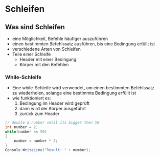 # Schleifen

## Was sind Schleifen
* eine Möglichkeit, Befehle häufiger auszuführen
* einen bestimmten Befehlssatz ausführen, bis eine Bedingung erfüllt ist
* verschiedene Arten von Schleifen
* Teile einer Schleife
   * Header mit einer Bedingung
   * Körper mit den Befehlen

### While-Schleife

* Eine while-Schleife wird verwendet, um einen bestimmten Befehlssatz zu wiederholen, solange eine bestimmte Bedingung erfüllt ist
* wie funktioniert es:
     1. Bedingung im Header wird geprüft
     2. dann wird der Körper ausgeführt
     3. zurück zum Header

```csharp
// double a number until its bigger then 50
int number = 2;
while(number <= 50)
{
    number = number * 2;
}
Console.WriteLine("Result: " + number);
```
